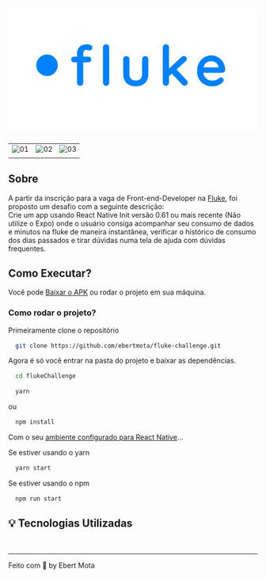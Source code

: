 <h1 align="center">
  <img src="src/assets/logo.png" />
</h1>


|                             |                             |                                 |
| :-------------------------- | :-------------------------: | :-----------------------------: |
| ![01](https://user-images.githubusercontent.com/48302018/93027336-72767000-f5e2-11ea-8255-700b05bdaa3f.png) | ![02](https://user-images.githubusercontent.com/48302018/93027306-64c0ea80-f5e2-11ea-89fd-ce0031456d8d.png) | ![03](https://user-images.githubusercontent.com/48302018/93027343-7b674180-f5e2-11ea-8c05-2d945a61c32a.png) |
|                             |                             |                                 |


## Sobre
A partir da inscrição para a vaga de Front-end-Developer na <a href="https://flu.ke/">Fluke</a>, foi proposto um desafio com a seguinte descrição:
<br>
Crie um app usando React Native Init versão 0.61 ou mais recente (Não utilize o Expo) onde o usuário consiga acompanhar
seu consumo de dados e minutos na fluke de maneira instantânea, verificar o histórico de consumo dos dias passados e tirar
dúvidas numa tela de ajuda com dúvidas frequentes.


## Como Executar?

Você pode [Baixar o APK](https://github.com/ebertmota/fluke-challenge/releases) ou rodar o projeto em sua máquina.

<h3>Como rodar o projeto?</h3>
Primeiramente clone o repositório

```sh
  git clone https://github.com/ebertmota/fluke-challenge.git
```
Agora é só você entrar na pasta do projeto e baixar as dependências.
 
```sh
  cd flukeChallenge
```


```sh
  yarn 
 ```
 
 ou

```sh
  npm install
```


 
Com o seu [ambiente configurado para React Native](https://react-native.rocketseat.dev/)...

Se estiver usando o yarn

```sh
  yarn start
```
Se estiver usando o npm

```sh
  npm run start
```

## :bulb: Tecnologias Utilizadas

<br/>


---
Feito com :blue_heart: by Ebert Mota
